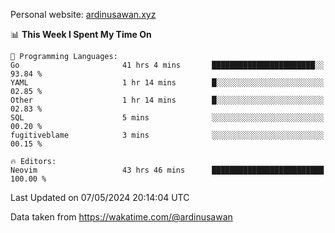 Personal website: [ardinusawan.xyz](https://ardinusawan.xyz)

<!--START_SECTION:waka-->
📊 **This Week I Spent My Time On** 

```text
💬 Programming Languages: 
Go                       41 hrs 4 mins       ███████████████████████░░   93.84 % 
YAML                     1 hr 14 mins        █░░░░░░░░░░░░░░░░░░░░░░░░   02.85 % 
Other                    1 hr 14 mins        █░░░░░░░░░░░░░░░░░░░░░░░░   02.83 % 
SQL                      5 mins              ░░░░░░░░░░░░░░░░░░░░░░░░░   00.20 % 
fugitiveblame            3 mins              ░░░░░░░░░░░░░░░░░░░░░░░░░   00.15 % 

🔥 Editors: 
Neovim                   43 hrs 46 mins      █████████████████████████   100.00 % 
```


 Last Updated on 07/05/2024 20:14:04 UTC
<!--END_SECTION:waka-->
Data taken from https://wakatime.com/@ardinusawan
